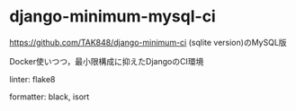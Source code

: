 # django-minimum-mysql-ci

https://github.com/TAK848/django-minimum-ci (sqlite version)のMySQL版

Docker使いつつ，最小限構成に抑えたDjangoのCI環境

linter: flake8

formatter: black, isort
